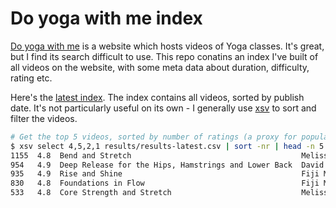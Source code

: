 # Do yoga with me index

[Do yoga with me] is a website which hosts videos of Yoga classes. It's great, but I find its search difficult to use. This repo conatins an index I've built of all videos on the website, with some meta data about duration, difficulty, rating etc.

Here's the [latest index]. The index contains all videos, sorted by publish date. It's not particularly useful on its own - I generally use [xsv] to sort and filter the videos.

```sh
# Get the top 5 videos, sorted by number of ratings (a proxy for popularity)
$ xsv select 4,5,2,1 results/results-latest.csv | sort -nr | head -n 5 | xsv table
1155  4.8  Bend and Stretch                                      Melissa Krieger
954   4.9  Deep Release for the Hips, Hamstrings and Lower Back  David Procyshyn
935   4.9  Rise and Shine                                        Fiji McAlpine
830   4.8  Foundations in Flow                                   Fiji McAlpine
533   4.8  Core Strength and Stretch                             Melissa Krieger
```

[Do yoga with me]: https://www.doyogawithme.com/
[latest index]: /results/results-latest.csv
[xsv]: https://github.com/BurntSushi/xsv
